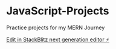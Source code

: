 # JavaScript-Projects

Practice projects for my MERN Journey 


[Edit in StackBlitz next generation editor ⚡️](https://stackblitz.com/~/github.com/akhilmishra365/JavaScript-Projects)
